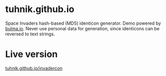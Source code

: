 # tuhnik.github.io
Space Invaders hash-based (MD5) identicon generator. Demo powered by [bulma.io](https://bulma.io/). Never use personal data for generation, since identicons can be reversed to text strings.
<br>

# Live version
[tuhnik.github.io/invadercon](https://tuhnik.github.io/invadercon/)